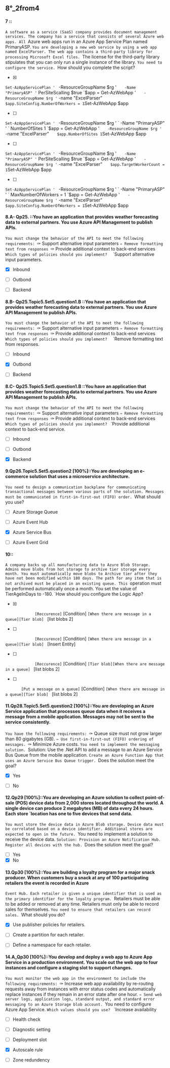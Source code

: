 
##   8°_2from4



#### 7 ::
`A software as a service (SaaS) company provides document management services. The company has a service that consists of several Azure web apps. All
`Azure web apps run in an Azure App Service Plan named PrimaryASP.
`You are developing a new web service by using a web app named ExcelParser. The web app contains a third-party library for processing Microsoft Excel files.
`The license for the third-party library stipulates that you can only run a single instance of the library.
`You need to configure the service.
`How should you complete the script?

- [x] 
`Set-AzAppServicePlan '
`    -ResourceGroupName $rg '
`    -Name "PrimaryASP" '
`    PerSiteScalling $true
`$app = Get-AzWebApp '
`    -ResourceGroupName $rg '
`    -name "ExcelParser"
`    $app.SiteConfig.NumberOfWorkers = 1
`Set-AzWebApp $app

- [ ] 
`Set-AzAppServicePlan '
`    -ResourceGroupName $rg '
`    -Name "PrimaryASP" '
`    NumberOfSites 1
`$app = Get-AzWebApp '
`    -ResourceGroupName $rg '
`    -name "ExcelParser"
`    $app.NumberOfSites 1
`Set-AzWebApp $app

- [ ] 
`Set-AzAppServicePlan '
`    -ResourceGroupName $rg '
`    -Name "PrimaryASP" '
`    PerSiteScalling $true
`$app = Get-AzWebApp '
`    -ResourceGroupName $rg '
`    -name "ExcelParser"
`    $app.TargetWorkerCount = 1
`Set-AzWebApp $app


- [ ] 
`Set-AzAppServicePlan '
`    -ResourceGroupName $rg '
`    -Name "PrimaryASP" '
`    MaxNumberOfWorkers = 1
`$app = Get-AzWebApp '
`    -ResourceGroupName $rg '
`    -name "ExcelParser"
`    $app.SiteConfig.NumberOfWorkers = 1
`Set-AzWebApp $app

#### 8.A- Qp25. ::You have an application that provides weather forecasting data to external partners. You use Azure API Management to publish APIs.
`You must change the behavior of the API to meet the following requirements:
`✑ Support alternative input parameters
`✑ Remove formatting text from responses
`✑ Provide additional context to back-end services
`Which types of policies should you implement? 
`
`Support alternative input parameters.

- [x] Inbound
- [ ] Outbond
- [ ] Backend


#### 8.B- Qp25.Topic5.Set5.question1.B ::You have an application that provides weather forecasting data to external partners. You use Azure API Management to publish APIs.
`You must change the behavior of the API to meet the following requirements:
`✑ Support alternative input parameters
`✑ Remove formatting text from responses
`✑ Provide additional context to back-end services
`Which types of policies should you implement? 
`
`Remove formatting text from responses.

- [ ] Inbound
- [x] Outbond
- [ ] Backend




#### 8.C- Qp25.Topic5.Set5.question1.B ::You have an application that provides weather forecasting data to external partners. You use Azure API Management to publish APIs.
`You must change the behavior of the API to meet the following requirements:
`✑ Support alternative input parameters
`✑ Remove formatting text from responses
`✑ Provide additional context to back-end services
`Which types of policies should you implement?
`
`Provide additional context to back-end service.

- [ ] Inbound
- [ ] Outbond
- [x] Backend



#### 9.Qp26.Topic5.Set5.question2 [100%]::You are developing an e-commerce solution that uses a microservice architecture.
`You need to design a communication backplane for communicating transactional messages between various parts of the solution. Messages must be communicated in first-in-first-out (FIFO) order.
`What should you use?

- [ ] Azure Storage Queue
- [ ] Azure Event Hub
- [x] Azure Service Bus
- [ ] Azure Event Grid


#### 10::
`A company backs up all manufacturing data to Azure Blob Storage. Admins move blobs from hot storage to archive tier storage every month.
You must automatically move blobs to Archive tier after they have not been modified within 180 days. The path for any item that is not archived must be placed in an existing queue. This `operation must be performed automatically once a month. You set the value of TierAgeInDays to -180.
`How should you configure the Logic App?

- [x]
`              [Reccurence]
`              [Condition]
`[When there are message in a queue][Tier blob]
`               [list blobs 2]


- [ ]
`              [Reccurence]
`              [Condition]
`[When there are message in a queue][Tier blob]
`               [Insert Entity]


- [ ]
`              [Reccurence]
`              [Condition]
`[Tier blob][When there are message in a queue]
`               [list blobs 2]

- [ ]
`        [Put a message on a queue]
`              [Condition]
`[When there are message in a queue][Tier blob]
`               [list blobs 2]


#### 11.Qp28.Topic5.Set5.question2 [100%]::You are developing an Azure Service application that processes queue data when it receives a message from a mobile application. Messages may not be sent to the service consistently.
`You have the following requirements:
`✑ Queue size must not grow larger than 80 gigabytes (GB).
`✑ Use first-in-first-out (FIFO) ordering of messages.
`✑ Minimize Azure costs.
`You need to implement the messaging solution.
`Solution: Use the .Net API to add a message to an Azure Service Bus Queue from the mobile application. 
`Create an Azure Function App that uses an Azure Service Bus Queue trigger.
`Does the solution meet the goal?

- [x] Yes
- [ ] No



#### 12.Qp29 [100%]::You are developing an Azure solution to collect point-of-sale (POS) device data from 2,000 stores located throughout the world. A single device can produce 2 megabytes (MB) of data every 24 hours. Each store `location has one to five devices that send data.
`You must store the device data in Azure Blob storage. Device data must be correlated based on a device identifier. Additional stores are expected to open in the future.
`You need to implement a solution to receive the device data.
`Solution: Provision an Azure Notification Hub. Register all devices with the hub.
`Does the solution meet the goal?

- [ ] Yes
- [x] No

#### 13.Qp30 [100%]::You are building a loyalty program for a major snack producer. When customers buy a snack at any of 100 participating retailers the event is recorded in Azure
`Event Hub. Each retailer is given a unique identifier that is used as the primary identifier for the loyalty program.
`Retailers must be able to be added or removed at any time. Retailers must only be able to record sales for themselves.
`You need to ensure that retailers can record sales.
`What should you do?

- [x] Use publisher policies for retailers.
- [ ] Create a partition for each retailer.
- [ ] Define a namespace for each retailer.


#### 14.A_Qp30 [100%]::You develop and deploy a web app to Azure App Service in a production environment. You scale out the web app to four instances and configure a staging slot to support changes.
`You must monitor the web app in the environment to include the following requirements:
`✑ Increase web app availability by re-routing requests away from instances with error status codes and automatically replace instances if they remain in an error state after one hour.
`✑ Send web server logs, application logs, standard output, and standard error messaging to an Azure Storage blob account.
`You need to configure Azure App Service.
`Which values should you use?
`
`Increase availability


- [ ] Health check
- [ ] Diagnostic setting
- [ ] Deployment slot
- [x] Autoscale rule
- [ ] Zone redundency






